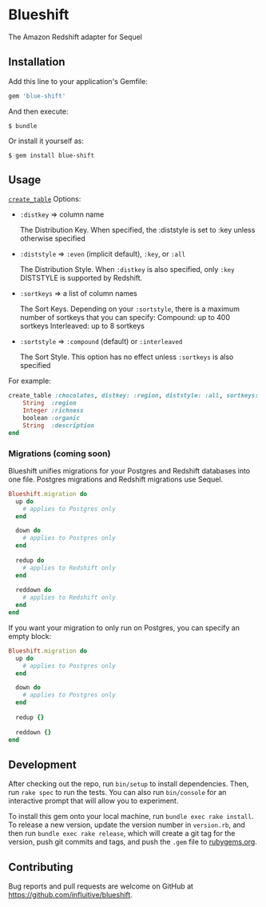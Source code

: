 # Blueshift

The Amazon Redshift adapter for Sequel

## Installation

Add this line to your application's Gemfile:

```ruby
gem 'blue-shift'
```

And then execute:

    $ bundle

Or install it yourself as:

    $ gem install blue-shift

## Usage

[`create_table`](http://sequel.jeremyevans.net/rdoc/classes/Sequel/Database.html#method-i-create_table) Options:

- `:distkey` => column name

    The Distribution Key. When specified, the :diststyle is set to :key unless otherwise specified

- `:diststyle` => `:even` (implicit default), `:key`, or `:all`

    The Distribution Style. When `:distkey` is also specified, only `:key` DISTSTYLE is supported by Redshift.

- `:sortkeys` => a list of column names

    The Sort Keys. Depending on your `:sortstyle`, there is a maximum number of sortkeys that you can specify:
      Compound: up to 400 sortkeys
      Interleaved: up to 8 sortkeys
    
- `:sortstyle` => `:compound` (default) or `:interleaved`

    The Sort Style. This option has no effect unless `:sortkeys` is also specified
        
For example:

```ruby
create_table :chocolates, distkey: :region, diststyle: :all, sortkeys: [:richness, :organic], sortstyle: :interleaved do
    String  :region
    Integer :richness
    boolean :organic
    String  :description
end
```


### Migrations (coming soon)

Blueshift unifies migrations for your Postgres and Redshift databases into one file. Postgres migrations and Redshift migrations use Sequel.

```ruby
Blueshift.migration do
  up do
    # applies to Postgres only
  end

  down do
    # applies to Postgres only
  end
  
  redup do
    # applies to Redshift only
  end
  
  reddown do
    # applies to Redshift only
  end
end
```

If you want your migration to only run on Postgres, you can specify an empty block:

```ruby
Blueshift.migration do
  up do
    # applies to Postgres only
  end

  down do
    # applies to Postgres only
  end
  
  redup {}
  
  reddown {}
end
```
       
## Development

After checking out the repo, run `bin/setup` to install dependencies. Then, run `rake spec` to run the tests. You can also run `bin/console` for an interactive prompt that will allow you to experiment.

To install this gem onto your local machine, run `bundle exec rake install`. To release a new version, update the version number in `version.rb`, and then run `bundle exec rake release`, which will create a git tag for the version, push git commits and tags, and push the `.gem` file to [rubygems.org](https://rubygems.org).

## Contributing

Bug reports and pull requests are welcome on GitHub at https://github.com/influitive/blueshift.


